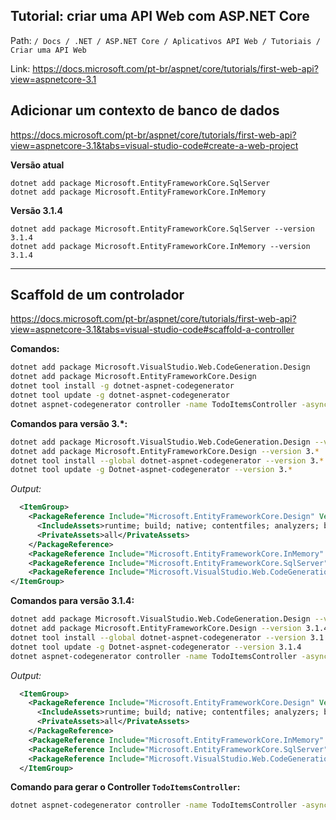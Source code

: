 ## Tutorial: criar uma API Web com ASP.NET Core

Path:
`/ Docs / .NET / ASP.NET Core / Aplicativos API Web / Tutoriais / Criar uma API Web`

Link: https://docs.microsoft.com/pt-br/aspnet/core/tutorials/first-web-api?view=aspnetcore-3.1

## Adicionar um contexto de banco de dados

https://docs.microsoft.com/pt-br/aspnet/core/tutorials/first-web-api?view=aspnetcore-3.1&tabs=visual-studio-code#create-a-web-project

**Versão atual**

```bah
dotnet add package Microsoft.EntityFrameworkCore.SqlServer
dotnet add package Microsoft.EntityFrameworkCore.InMemory
```

**Versão 3.1.4**

```bah
dotnet add package Microsoft.EntityFrameworkCore.SqlServer --version 3.1.4
dotnet add package Microsoft.EntityFrameworkCore.InMemory --version 3.1.4
```

---

## Scaffold de um controlador

https://docs.microsoft.com/pt-br/aspnet/core/tutorials/first-web-api?view=aspnetcore-3.1&tabs=visual-studio-code#scaffold-a-controller

**Comandos:**

```bash
dotnet add package Microsoft.VisualStudio.Web.CodeGeneration.Design
dotnet add package Microsoft.EntityFrameworkCore.Design
dotnet tool install -g dotnet-aspnet-codegenerator
dotnet tool update -g dotnet-aspnet-codegenerator
dotnet aspnet-codegenerator controller -name TodoItemsController -async -api -m TodoItem -dc TodoContext -outDir Controllers
```

**Comandos para versão 3.\*:**

```bash
dotnet add package Microsoft.VisualStudio.Web.CodeGeneration.Design --version 3.*
dotnet add package Microsoft.EntityFrameworkCore.Design --version 3.*
dotnet tool install --global dotnet-aspnet-codegenerator --version 3.*
dotnet tool update -g Dotnet-aspnet-codegenerator --version 3.*
```

_Output:_

```xml
  <ItemGroup>
    <PackageReference Include="Microsoft.EntityFrameworkCore.Design" Version="3.*">
      <IncludeAssets>runtime; build; native; contentfiles; analyzers; buildtransitive</IncludeAssets>
      <PrivateAssets>all</PrivateAssets>
    </PackageReference>
    <PackageReference Include="Microsoft.EntityFrameworkCore.InMemory" Version="3.*" />
    <PackageReference Include="Microsoft.EntityFrameworkCore.SqlServer" Version="3.*" />
    <PackageReference Include="Microsoft.VisualStudio.Web.CodeGeneration.Design" Version="3.*" />
</ItemGroup>
```

**Comandos para versão 3.1.4:**

```bash
dotnet add package Microsoft.VisualStudio.Web.CodeGeneration.Design --version 3.1.4
dotnet add package Microsoft.EntityFrameworkCore.Design --version 3.1.4
dotnet tool install --global dotnet-aspnet-codegenerator --version 3.1.4
dotnet tool update -g Dotnet-aspnet-codegenerator --version 3.1.4
dotnet aspnet-codegenerator controller -name TodoItemsController -async -api -m TodoItem -dc TodoContext -outDir Controllers
```

_Output:_

```xml
  <ItemGroup>
    <PackageReference Include="Microsoft.EntityFrameworkCore.Design" Version="3.1.4">
      <IncludeAssets>runtime; build; native; contentfiles; analyzers; buildtransitive</IncludeAssets>
      <PrivateAssets>all</PrivateAssets>
    </PackageReference>
    <PackageReference Include="Microsoft.EntityFrameworkCore.InMemory" Version="3.1.4" />
    <PackageReference Include="Microsoft.EntityFrameworkCore.SqlServer" Version="3.1.4" />
    <PackageReference Include="Microsoft.VisualStudio.Web.CodeGeneration.Design" Version="3.1.4" />
  </ItemGroup>
```

**Comando para gerar o Controller `TodoItemsController`:**

```bash
dotnet aspnet-codegenerator controller -name TodoItemsController -async -api -m TodoItem -dc TodoContext -outDir Controllers
```
